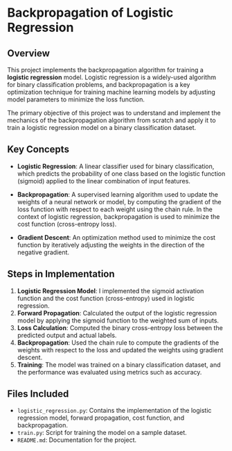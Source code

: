 # Backpropagation of Logistic Regression

## Overview

This project implements the backpropagation algorithm for training a **logistic regression** model. Logistic regression is a widely-used algorithm for binary classification problems, and backpropagation is a key optimization technique for training machine learning models by adjusting model parameters to minimize the loss function.

The primary objective of this project was to understand and implement the mechanics of the backpropagation algorithm from scratch and apply it to train a logistic regression model on a binary classification dataset.

## Key Concepts

- **Logistic Regression**: A linear classifier used for binary classification, which predicts the probability of one class based on the logistic function (sigmoid) applied to the linear combination of input features.
  
- **Backpropagation**: A supervised learning algorithm used to update the weights of a neural network or model, by computing the gradient of the loss function with respect to each weight using the chain rule. In the context of logistic regression, backpropagation is used to minimize the cost function (cross-entropy loss).

- **Gradient Descent**: An optimization method used to minimize the cost function by iteratively adjusting the weights in the direction of the negative gradient.

## Steps in Implementation

1. **Logistic Regression Model**: I implemented the sigmoid activation function and the cost function (cross-entropy) used in logistic regression.
2. **Forward Propagation**: Calculated the output of the logistic regression model by applying the sigmoid function to the weighted sum of inputs.
3. **Loss Calculation**: Computed the binary cross-entropy loss between the predicted output and actual labels.
4. **Backpropagation**: Used the chain rule to compute the gradients of the weights with respect to the loss and updated the weights using gradient descent.
5. **Training**: The model was trained on a binary classification dataset, and the performance was evaluated using metrics such as accuracy.

## Files Included

- `logistic_regression.py`: Contains the implementation of the logistic regression model, forward propagation, cost function, and backpropagation.
- `train.py`: Script for training the model on a sample dataset.
- `README.md`: Documentation for the project.
